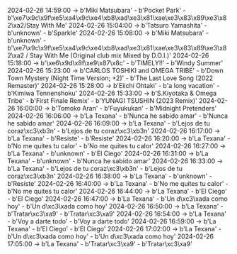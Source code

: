 2024-02-26 14:59:00 -> b'Miki Matsubara' - b'Pocket Park' - b'\xe7\x9c\x9f\xe5\xa4\x9c\xe4\xb8\xad\xe3\x81\xae\xe3\x83\x89\xe3\x82\xa2/Stay With Me'
2024-02-26 15:04:00 -> b'Tatsuro Yamashita' - b'unknown' - b'Sparkle'
2024-02-26 15:08:00 -> b'Miki Matsubara' - b'unknown' - b'\xe7\x9c\x9f\xe5\xa4\x9c\xe4\xb8\xad\xe3\x81\xae\xe3\x83\x89\xe3\x82\xa2 / Stay With Me (Original club mix Mixed by D.O.I.)'
2024-02-26 15:18:00 -> b'\xe6\x9d\x8f\xe9\x87\x8c' - b'TIMELY!!' - b'Windy Summer'
2024-02-26 15:23:00 -> b'CARLOS TOSHIKI and OMEGA TRIBE' - b'Down Town Mystery (Night Time Version; +2)' - b'The Last Love Song (2022 Remaster)'
2024-02-26 15:28:00 -> b'Eiichi Ohtaki' - b'a long vacation' - b'Kimiwa Tennenshoku'
2024-02-26 15:33:00 -> b'S.Kiyotaka & Omega Tribe' - b'First Finale Remix' - b'YUNAGI TSUSHIN (2023 Remix)'
2024-02-26 16:00:00 -> b'Tomoko Aran' - b'Fuyukukan' - b'Midnight Pretenders'
2024-02-26 16:06:00 -> b'La Texana' - b'Nunca he sabido amar' - b'Nunca he sabido amar'
2024-02-26 16:09:00 -> b'La Texana' - b'Lejos de tu coraz\xc3\xb3n' - b'Lejos de tu coraz\xc3\xb3n'
2024-02-26 16:17:00 -> b'La Texana' - b'Resiste' - b'Resiste'
2024-02-26 16:20:00 -> b'La Texana' - b'No me quites tu calor' - b'No me quites tu calor'
2024-02-26 16:27:00 -> b'La Texana' - b'unknown' - b'El Ciego'
2024-02-26 16:31:00 -> b'La Texana' - b'unknown' - b'Nunca he sabido amar'
2024-02-26 16:33:00 -> b'La Texana' - b'Lejos de tu coraz\xc3\xb3n' - b'Lejos de tu coraz\xc3\xb3n'
2024-02-26 16:38:00 -> b'La Texana' - b'unknown' - b'Resiste'
2024-02-26 16:40:00 -> b'La Texana' - b'No me quites tu calor' - b'No me quites tu calor'
2024-02-26 16:44:00 -> b'La Texana' - b'El Ciego' - b'El Ciego'
2024-02-26 16:47:00 -> b'La Texana' - b'Un d\xc3\xada como hoy' - b'Un d\xc3\xada como hoy'
2024-02-26 16:50:00 -> b'La Texana' - b'Tratar\xc3\xa9' - b'Tratar\xc3\xa9'
2024-02-26 16:54:00 -> b'La Texana' - b'Voy a darte todo' - b'Voy a darte todo'
2024-02-26 16:59:00 -> b'La Texana' - b'El Ciego' - b'El Ciego'
2024-02-26 17:02:00 -> b'La Texana' - b'Un d\xc3\xada como hoy' - b'Un d\xc3\xada como hoy'
2024-02-26 17:05:00 -> b'La Texana' - b'Tratar\xc3\xa9' - b'Tratar\xc3\xa9'
